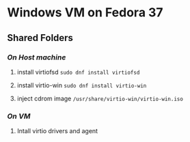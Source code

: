 # Windows VM on Fedora 37

## Shared Folders

### _On Host machine_

1) install virtiofsd
`sudo dnf install virtiofsd`

2) install virtio-win
`sudo dnf install virtio-win`

3) inject cdrom image
`/usr/share/virtio-win/virtio-win.iso`


### _On VM_

1) Intall virtio drivers and agent

